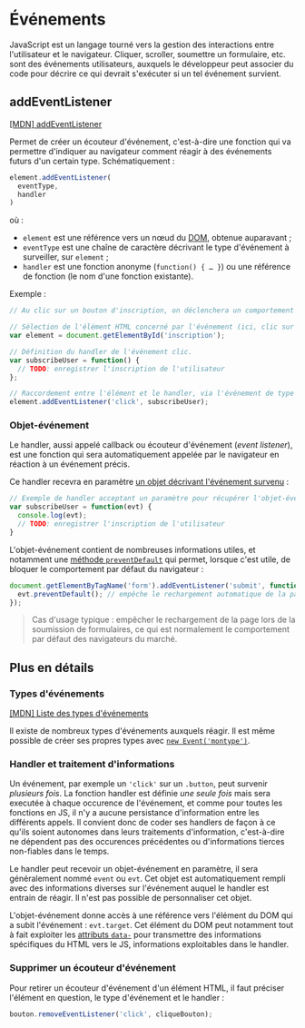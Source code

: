 # Événements

JavaScript est un langage tourné vers la gestion des interactions entre l'utilisateur et le navigateur. Cliquer, scroller, soumettre un formulaire, etc. sont des événements utilisateurs, auxquels le développeur peut associer du code pour décrire ce qui devrait s'exécuter si un tel événement survient.

## addEventListener

[[MDN] addEventListener](https://developer.mozilla.org/en-US/docs/Web/API/EventTarget/addEventListener)

Permet de créer un écouteur d'événement, c'est-à-dire une fonction qui va permettre d'indiquer au navigateur comment réagir à des événements futurs d'un certain type. Schématiquement :

```js
element.addEventListener(
  eventType,
  handler
)
```

où :

- `element` est une référence vers un nœud du [DOM](dom.md), obtenue auparavant ;
- `eventType` est une chaîne de caractère décrivant le type d'événement à surveiller, sur `element` ;
- `handler` est une fonction anonyme (`function() { … }`) ou une référence de fonction (le nom d'une fonction existante).

Exemple :

``` js
// Au clic sur un bouton d'inscription, on déclenchera un comportement précis.

// Sélection de l'élément HTML concerné par l'événement (ici, clic sur un bouton #inscription).
var element = document.getElementById('inscription');

// Définition du handler de l'événement clic.
var subscribeUser = function() {
  // TODO: enregistrer l'inscription de l'utilisateur
};

// Raccordement entre l'élément et le handler, via l'événement de type 'click'.
element.addEventListener('click', subscribeUser);
```

### Objet-événement

Le handler, aussi appelé callback ou écouteur d'événement (_event listener_), est une fonction qui sera automatiquement appelée par le navigateur en réaction à un événement précis.

Ce handler recevra en paramètre [un objet décrivant l'événement survenu](https://developer.mozilla.org/fr/docs/Web/API/Event) :

``` js
// Exemple de handler acceptant un paramètre pour récupérer l'objet-événement :
var subscribeUser = function(evt) {
  console.log(evt);
  // TODO: enregistrer l'inscription de l'utilisateur
}
```

L'objet-événement contient de nombreuses informations utiles, et notamment une [méthode `preventDefault`](https://developer.mozilla.org/fr/docs/Web/API/Event/preventDefault) qui permet, lorsque c'est utile, de bloquer le comportement par défaut du navigateur :

``` js
document.getElementByTagName('form').addEventListener('submit', function(evt) {
  evt.preventDefault(); // empêche le rechargement automatique de la page
});
```

> Cas d'usage typique : empêcher le rechargement de la page lors de la soumission de formulaires, ce qui est normalement le comportement par défaut des navigateurs du marché.

## Plus en détails

### Types d'événements

[[MDN] Liste des types d'événements](https://developer.mozilla.org/en-US/docs/Web/Events)

Il existe de nombreux types d'événements auxquels réagir. Il est même possible de créer ses propres types avec [`new Event('montype')`](https://developer.mozilla.org/fr/docs/Web/Guide/DOM/Events/Creating_and_triggering_events).

### Handler et traitement d'informations

Un événement, par exemple un `'click'` sur un `.button`, peut survenir _plusieurs fois_. La fonction handler est définie _une seule fois_ mais sera executée à chaque occurence de l'événement, et comme pour toutes les fonctions en JS, il n'y a aucune persistance d'information entre les différents appels. Il convient donc de coder ses handlers de façon à ce qu'ils soient autonomes dans leurs traitements d'information, c'est-à-dire ne dépendent pas des occurences précédentes ou d'informations tierces non-fiables dans le temps.

Le handler peut recevoir un objet-événement en paramètre, il sera généralement nommé `event` ou `evt`. Cet objet est automatiquement rempli avec des informations diverses sur l'événement auquel le handler est entrain de réagir. Il n'est pas possible de personnaliser cet objet.

L'objet-événement donne accès à une référence vers l'élément du DOM qui a subit l'événement : `evt.target`. Cet élément du DOM peut notamment tout à fait exploiter les [attributs `data-`](https://developer.mozilla.org/fr/docs/Apprendre/HTML/Comment/Utiliser_attributs_donnes) pour transmettre des informations spécifiques du HTML vers le JS, informations exploitables dans le handler.

### Supprimer un écouteur d'événement

Pour retirer un écouteur d'événement d'un élément HTML, il faut préciser l'élément en question, le type d'événement et le handler :

```js
bouton.removeEventListener('click', cliqueBouton);
```